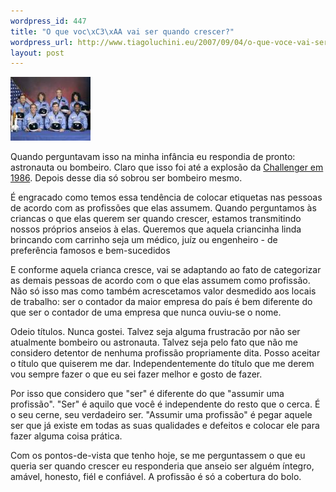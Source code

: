 ```yaml
--- 
wordpress_id: 447
title: "O que voc\xC3\xAA vai ser quando crescer?"
wordpress_url: http://www.tiagoluchini.eu/2007/09/04/o-que-voce-vai-ser-quando-crescer/
layout: post
---
```

![Challenger](/wp-content/uploads/2007/09/750px-challenger_flight_51-l_crew.thumbnail.jpg)

Quando perguntavam isso na minha infância eu respondia de pronto: astronauta ou bombeiro. Claro que isso foi até a explosão da [Challenger em 1986](http://en.wikipedia.org/wiki/Space_Shuttle_Challenger_disaster). Depois desse dia só sobrou ser bombeiro mesmo.

É engracado como temos essa tendência de colocar etiquetas nas pessoas de acordo com as profissões que elas assumem. Quando perguntamos às criancas o que elas querem ser quando crescer, estamos transmitindo nossos próprios anseios à elas. Queremos que aquela criancinha linda brincando com carrinho seja um médico, juíz ou engenheiro - de preferência famosos e bem-sucedidos

E conforme aquela crianca cresce, vai se adaptando ao fato de categorizar as demais pessoas de acordo com o que elas assumem como profissão. Não só isso mas como também acrescetamos valor desmedido aos locais de trabalho: ser o contador da maior empresa do país é bem diferente do que ser o contador de uma empresa que nunca ouviu-se o nome.

Odeio títulos. Nunca gostei. Talvez seja alguma frustracão por não ser atualmente bombeiro ou astronauta. Talvez seja pelo fato que não me considero detentor de nenhuma profissão propriamente dita. Posso aceitar o título que quiserem me dar. Independentemente do título que me derem vou sempre fazer o que eu sei fazer melhor e gosto de fazer.

Por isso que considero que "ser" é diferente do que "assumir uma profissão". "Ser" é aquilo que você é independente do resto que o cerca. É o seu cerne, seu verdadeiro ser. "Assumir uma profissão" é pegar aquele ser que já existe em todas as suas qualidades e defeitos e colocar ele para fazer alguma coisa prática.

Com os pontos-de-vista que tenho hoje, se me perguntassem o que eu queria ser quando crescer eu responderia que anseio ser alguém íntegro, amável, honesto, fiél e confiável. A profissão é só a cobertura do bolo.
